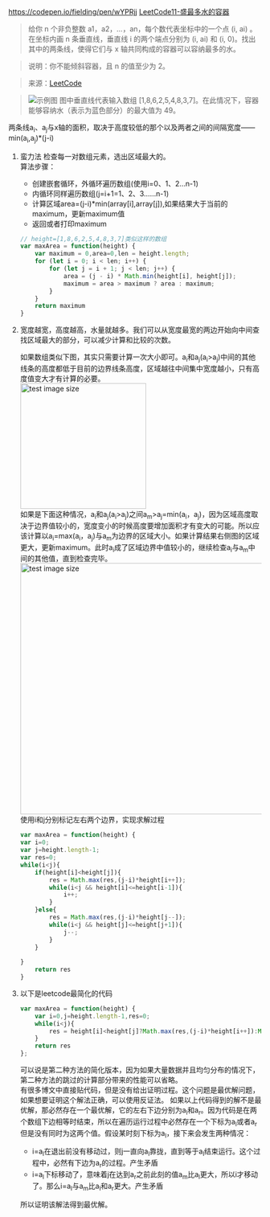 https://codepen.io/fielding/pen/wYPRjj
[LeetCode11-盛最多水的容器](https://leetcode-cn.com/problems/container-with-most-water)
> 给你 n 个非负整数 a1，a2，...，an，每个数代表坐标中的一个点 (i, ai) 。在坐标内画 n 条垂直线，垂直线 i 的两个端点分别为 (i, ai) 和 (i, 0)。找出其中的两条线，使得它们与 x 轴共同构成的容器可以容纳最多的水。

> 说明：你不能倾斜容器，且 n 的值至少为 2。

> 来源：[LeetCode](https://leetcode-cn.com/problems/container-with-most-water)

> ![示例图](./images/water.jpg)
图中垂直线代表输入数组 [1,8,6,2,5,4,8,3,7]。在此情况下，容器能够容纳水（表示为蓝色部分）的最大值为 49。

两条线a<sub>i</sub>、a<sub>j</sub>与x轴的面积，取决于高度较低的那个以及两者之间的间隔宽度——min(a<sub>i</sub>,a<sub>j</sub>)*(j-i)

1. 蛮力法
检查每一对数组元素，选出区域最大的。<br>
算法步骤：
    - 创建嵌套循环，外循环遍历数组(使用i=0、1、2…n-1)
    - 内循环同样遍历数组(j=i+1=1、2、3……n-1)
    - 计算区域area=(j-i)*min(array[i],array[j]),如果结果大于当前的maximum，更新maximum值
    - 返回或者打印maximum
    ```javascript
    // height=[1,8,6,2,5,4,8,3,7]类似这样的数组
    var maxArea = function(height) {
        var maximum = 0,area=0,len = height.length;
        for (let i = 0; i < len; i++) {
            for (let j = i + 1; j < len; j++) {
                area = (j - i) * Math.min(height[i], height[j]);
                maximum = area > maximum ? area : maximum;
            }
        }
        return maximum
    }
    ```
2. 宽度越宽，高度越高，水量就越多。我们可以从宽度最宽的两边开始向中间查找区域最大的部分，可以减少计算和比较的次数。<br>

    如果数组类似下图，其实只需要计算一次大小即可。a<sub>i</sub>和a<sub>j</sub>(a<sub>i</sub>>a<sub>j</sub>)中间的其他线条的高度都低于目前的边界线条高度，区域越往中间集中宽度越小，只有高度值变大才有计算的必要。<br>
    <img src="./images/water2.jpg" alt="test image size" height="" width="250px"> <br>
    如果是下面这种情况，a<sub>i</sub>和a<sub>j</sub>(a<sub>i</sub>>a<sub>j</sub>)之间a<sub>m</sub>>a<sub>j</sub>=min(a<sub>i</sub>，a<sub>j</sub>)，因为区域高度取决于边界值较小的，宽度变小的时候高度要增加面积才有变大的可能。所以应该计算以a<sub>i</sub>=max(a<sub>i</sub>，a<sub>j</sub>)与a<sub>m</sub>为边界的区域大小。如果计算结果右侧图的区域更大，更新maximum。此时a<sub>i</sub>成了区域边界中值较小的，继续检查a<sub>i</sub>与a<sub>m</sub>中间的其他值，直到检查完毕。
    <img src="./images/water3.jpg" alt="test image size" height="" width="500px"> <br>
    使用i和j分别标记左右两个边界，实现求解过程
    ```javascript
    var maxArea = function(height) {
    var i=0;
    var j=height.length-1;
    var res=0;
    while(i<j){
        if(height[i]<height[j]){
            res = Math.max(res,(j-i)*height[i++]);
            while(i<j && height[i]<=height[i-1]){
                i++;
            }
        }else{
            res = Math.max(res,(j-i)*height[j--]); 
            while(i<j && height[j]<=height[j+1]){
                j--;
            }
        }
       
    }
        return res
    }
    ```
3. 以下是leetcode最简化的代码
    ```javascript
    var maxArea = function(height) {
        var i=0,j=height.length-1,res=0;
        while(i<j){
            res = height[i]<height[j]?Math.max(res,(j-i)*height[i++]):Math.max(res,(j-i)*height[j--]); 
        }
        return res
    };
    ```
    可以说是第二种方法的简化版本，因为如果大量数据并且均匀分布的情况下，第二种方法的跳过的计算部分带来的性能可以省略。<br>
    有很多博文中直接贴代码，但是没有给出证明过程。这个问题是最优解问题，如果想要证明这个解法正确，可以使用反证法。
    如果以上代码得到的解不是最优解，那必然存在一个最优解，它的左右下边分别为a<sub>l</sub>和a<sub>r</sub>。因为代码是在两个数组下边相等时结束，所以在遍历运行过程中必然存在一个下标为a<sub>l</sub>或者a<sub>r</sub>但是没有同时为这两个值。假设某时刻下标为a<sub>l</sub>，接下来会发生两种情况：
    - i=a<sub>l</sub>在退出前没有移动过，则j一直向a<sub>l</sub>靠拢，直到等于a<sub>l</sub>结束运行。这个过程中，必然有下边为a<sub>r</sub>的过程。产生矛盾
    - i=a<sub>l</sub>下标移动了，意味着j在达到a<sub>r</sub>之前此刻的值a<sub>m</sub>比a<sub>l</sub>更大，所以i才移动了。那么i=a<sub>l</sub>与a<sub>m</sub>比a<sub>l</sub>和a<sub>r</sub>更大。产生矛盾<br>
    
    所以证明该解法得到最优解。
    

	
	
	
	
